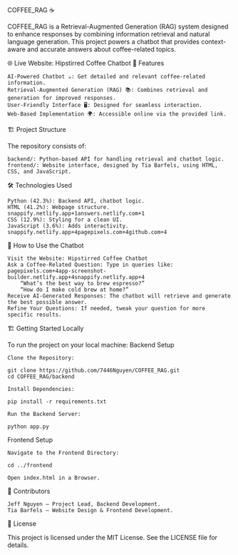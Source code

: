 COFFEE_RAG ☕

COFFEE_RAG is a Retrieval-Augmented Generation (RAG) system designed to enhance responses by combining information retrieval and natural language generation. This project powers a chatbot that provides context-aware and accurate answers about coffee-related topics.​

🌐 Live Website: Hipstirred Coffee Chatbot
🚀 Features

    AI-Powered Chatbot ☕: Get detailed and relevant coffee-related information.​
    Retrieval-Augmented Generation (RAG) 📚: Combines retrieval and generation for improved responses.​
    User-Friendly Interface 🖥️: Designed for seamless interaction.​
    Web-Based Implementation 🌍: Accessible online via the provided link.​

🏗️ Project Structure

The repository consists of:​

    backend/: Python-based API for handling retrieval and chatbot logic.​
    frontend/: Website interface, designed by Tia Barfels, using HTML, CSS, and JavaScript.​

🛠️ Technologies Used

    Python (42.3%): Backend API, chatbot logic.​
    HTML (41.2%): Webpage structure.​
    snappify.netlify.app+1answers.netlify.com+1
    CSS (12.9%): Styling for a clean UI.​
    JavaScript (3.6%): Adds interactivity.​
    snappify.netlify.app+4pagepixels.com+4github.com+4

📖 How to Use the Chatbot

    Visit the Website: Hipstirred Coffee Chatbot​
    Ask a Coffee-Related Question: Type in queries like:​
    pagepixels.com+4app-screenshot-builder.netlify.app+4snappify.netlify.app+4
        “What’s the best way to brew espresso?”​
        “How do I make cold brew at home?”​
    Receive AI-Generated Responses: The chatbot will retrieve and generate the best possible answer.​
    Refine Your Questions: If needed, tweak your question for more specific results.​

🏗️ Getting Started Locally

To run the project on your local machine:​
Backend Setup

    Clone the Repository:

    git clone https://github.com/7446Nguyen/COFFEE_RAG.git
    cd COFFEE_RAG/backend

    Install Dependencies:

    pip install -r requirements.txt

    Run the Backend Server:

    python app.py

Frontend Setup

    Navigate to the Frontend Directory:

    cd ../frontend

    Open index.html in a Browser.

👥 Contributors

    Jeff Nguyen – Project Lead, Backend Development.​
    Tia Barfels – Website Design & Frontend Development.​

📜 License

This project is licensed under the MIT License. See the LICENSE file for details.
